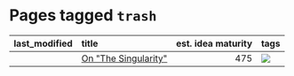 # Pages tagged `trash`

|last_modified|title|est. idea maturity|tags
|:---|:---|---:|:---|
||[On "The Singularity"](../alternative-perspective-on-the-singularity.md)|475|[![](https://img.shields.io/badge/tag-trash-50c04b)](../tags/trash.md)|